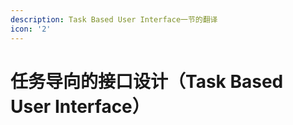 ```yaml
---
description: Task Based User Interface一节的翻译
icon: '2'
---
```


# 任务导向的接口设计（Task Based User Interface）

